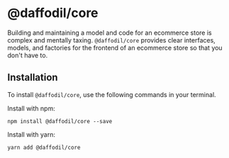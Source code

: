 # @daffodil/core
Building and maintaining a model and code for an ecommerce store is complex and mentally taxing. `@daffodil/core`
provides clear interfaces, models, and factories for the frontend of an ecommerce store so that you don't have to.

## Installation
To install `@daffodil/core`, use the following commands in your terminal.

Install with npm:
```
npm install @daffodil/core --save
```

Install with yarn:
```
yarn add @daffodil/core
```
